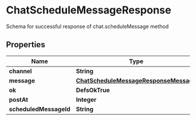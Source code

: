 

# ChatScheduleMessageResponse

Schema for successful response of chat.scheduleMessage method

## Properties

| Name | Type | Description | Notes |
|------------ | ------------- | ------------- | -------------|
|**channel** | **String** |  |  |
|**message** | [**ChatScheduleMessageResponseMessage**](ChatScheduleMessageResponseMessage.md) |  |  |
|**ok** | **DefsOkTrue** |  |  |
|**postAt** | **Integer** |  |  |
|**scheduledMessageId** | **String** |  |  |



